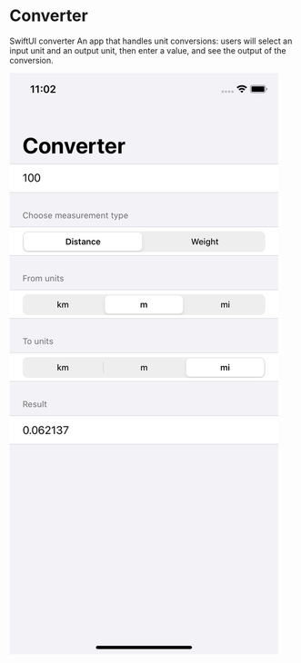 # Converter
SwiftUI converter
An app that handles unit conversions: users will select an input unit and an output unit, then enter a value, and see the output of the conversion.


![Alt text](https://github.com/Donny-G/Converter/blob/master/Simulator%20Screen%20Shot%20-%20iPhone%2011%20-%202020-07-23%20at%2023.02.40.png?raw=true) 
